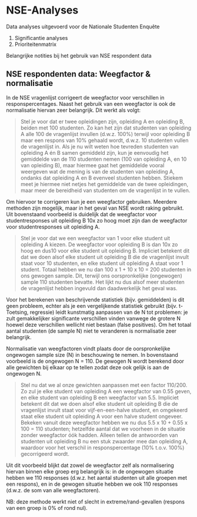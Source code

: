 # NSE-Analyses

Data analyses uitgevoerd voor de Nationale Studenten Enquête

1.  Significantie analyses
2.  Prioriteitenmatrix

Belangrijke notities bij het gebruik van NSE respondent data

## NSE respondenten data: Weegfactor & normalisatie

In de NSE vragenlijst corrigeert de weegfactor voor verschillen in
responspercentages. Naast het gebruik van een weegfactor is ook de
normalisatie hiervan zeer belangrijk. Dit werkt als volgt:

> Stel je voor dat er twee opleidingen zijn, opleiding A en opleiding B,
> beiden met 100 studenten. Zo kan het zijn dat studenten van opleiding
> A alle 100 de vragenlijst invullen (d.w.z. 100%) terwijl voor
> opleiding B maar een respons van 10% gehaald wordt, d.w.z. 10
> studenten vullen de vragenlijst in. Als je nu wilt weten hoe tevreden
> studenten van opleiding A én B samen gemiddeld zijn, kun je eenvoudig
> het gemiddelde van de 110 studenten nemen (100 van opleiding A, en 10
> van opleiding B), maar hiermee gaat het gemiddelde vooral weergeven
> wat de mening is van de studenten van opleiding A, ondanks dat
> opleiding A en B evenveel studenten hebben. Stiekem meet je hiermee
> niet netjes het gemiddelde van de twee opleidingen, maar meer de
> bereidheid van studenten om de vragenlijst in te vullen.

Om hiervoor te corrigeren kun je een weegfactor gebruiken. Meerdere
methoden zijn mogelijk, maar in het geval van NSE wordt raking gebruikt.
Uit bovenstaand voorbeeld is duidelijk dat de weegfactor voor
studentresponses uit opleiding B 10x zo hoog moet zijn dan de weegfactor
voor studentresponses uit opleiding A.

> Stel je voor dat we een weegfactor van 1 voor elke student uit
> opleiding A kiezen. De weegfactor voor opleiding B is dan 10x zo hoog
> en dus10 voor elke student uit opleiding B. Impliciet betekent dit dat
> we doen alsof elke student uit opleiding B die de vragenlijst invult
> staat voor 10 studenten, en elke student uit opleiding A staat voor 1
> student. Totaal hebben we nu dan 100 x 1 + 10 x 10 = 200 studenten in
> ons gewogen sample. Dit, terwijl ons oorspronkelijke (ongewogen)
> sample 110 studenten bevatte. Het lijkt nu dus alsof meer studenten de
> vragenlijst hebben ingevuld dan daadwerkelijk het geval was.

Voor het berekenen van beschrijvende statistiek (bijv. gemiddelden) is
dit geen probleem, echter als je een vergelijkende statistiek gebruikt
(bijv. t-Toetsing, regressie) leidt kunstmatig aanpassen van de N tot
problemen: je zult gemakkelijker significante verschillen vinden vanwege
de grotere N hoewel deze verschillen wellicht niet bestaan (false
positives). Om het totaal aantal studenten (de sample N) niet te
veranderen is normalisatie zeer belangrijk.

Normalisatie van weegfactoren vindt plaats door de oorspronkelijke
ongewogen sample size (N) in beschouwing te nemen. In bovenstaand
voorbeeld is de ongewogen N = 110. De gewogen N wordt berekend door alle
gewichten bij elkaar op te tellen zodat deze ook gelijk is aan de
ongewogen N.

> Stel nu dat we al onze gewichten aanpassen met een factor 110/200. Zo
> zul je elke student van opleiding A een weegfactor van 0.55 geven, en
> elke student van opleiding B een weegfactor van 5.5. Impliciet
> betekent dit dat we doen alsof elke student uit opleiding B die de
> vragenlijst invult staat voor vijf-en-een-halve student, en omgekeerd
> staat elke student uit opleiding A voor een halve student ongeveer.
> Bekeken vanuit deze weegfactor hebben we nu dus 5.5 x 10 + 0.55 x 100
> = 110 studenten; hetzelfde aantal dat we voorheen in de situatie
> zonder weegfactor óók hadden. Alleen tellen de antwoorden van
> studenten uit opleiding B nu een stuk zwaarder mee dan opleiding A,
> waardoor voor het verschil in responspercentage (10% t.o.v. 100%)
> gecorrigeerd wordt.

Uit dit voorbeeld blijkt dat zowel de weegfactor zelf als normalisering
hiervan binnen elke groep erg belangrijk is: in de ongewogen situatie
hebben we 110 responses (d.w.z. het aantal studenten uit alle groepen
met een respons), en in de gewogen situatie hebben we ook 110 responses
(d.w.z. de som van alle weegfactoren).

NB: deze methode werkt niet of slecht in extreme/rand-gevallen (respons
van een groep is 0% of rond nul).
